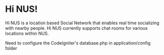 <h1>Hi NUS!</h1>

Hi NUS is a location based Social Network that enables real time socializing with nearby people. 
Hi NUS currently supports chat rooms for various locations within NUS. 

Need to configure the CodeIgniter's database.php in application/config folder
